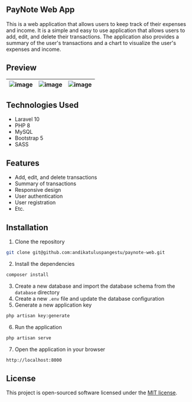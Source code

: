 ## PayNote Web App

This is a web application that allows users to keep track of their expenses and income. It is a simple and easy to use application that allows users to add, edit, and delete their transactions. The application also provides a summary of the user's transactions and a chart to visualize the user's expenses and income.

## Preview 
|![image](https://ucarecdn.com/50520629-fd42-4290-8cbb-fd4092e477db/paynote.png)|![image](https://ucarecdn.com/812dc1e9-ca0e-4517-893c-5a77f6e5724f/Screenshot_20240219_123233.png)|![image](https://ucarecdn.com/ad3f3411-175e-4111-bb08-29a6ff1a3c1d/Screenshot_20240219_123356.png)|
|---|---|---|

## Technologies Used
- Laravel 10
- PHP 8
- MySQL
- Bootstrap 5
- SASS

## Features
- Add, edit, and delete transactions
- Summary of transactions
- Responsive design
- User authentication
- User registration
- Etc.

## Installation
1. Clone the repository
```bash
git clone git@github.com:andikatuluspangestu/paynote-web.git
```

2. Install the dependencies
```bash
composer install
```

3. Create a new database and import the database schema from the `database` directory
4. Create a new `.env` file and update the database configuration
5. Generate a new application key
```bash
php artisan key:generate
```

6. Run the application
```bash
php artisan serve
```

7. Open the application in your browser
```bash
http://localhost:8000
```

## License
This project is open-sourced software licensed under the [MIT license](https://opensource.org/licenses/MIT).
